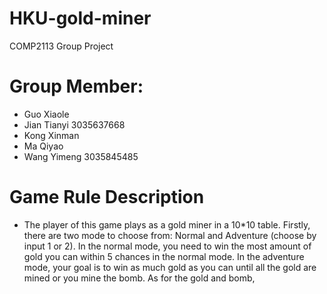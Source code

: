 # HKU-gold-miner
COMP2113 Group Project

# Group Member:
* Guo Xiaole 
* Jian Tianyi 3035637668
* Kong Xinman
* Ma Qiyao
* Wang Yimeng 3035845485

# Game Rule Description
* The player of this game plays as a gold miner in a 10*10 table. Firstly, there are two mode to choose from: Normal and Adventure (choose by input 1 or 2). In the normal mode, you need to win the most amount of gold you can within 5 chances in the normal mode. In the adventure mode, your goal is to win as much gold as you can until all the gold are mined or you mine the bomb. As for the gold and bomb, 
